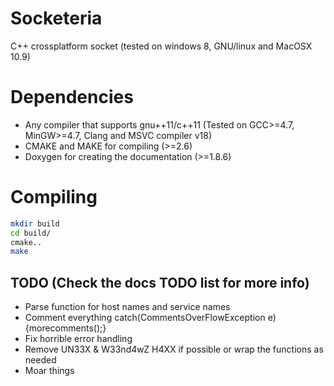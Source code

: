 Socketeria
==========
C++ crossplatform socket (tested on windows 8, GNU/linux and MacOSX 10.9)

# Dependencies
* Any compiler that supports gnu++11/c++11 (Tested on GCC>=4.7, MinGW>=4.7, Clang and MSVC compiler v18)
* CMAKE and MAKE for compiling (>=2.6)
* Doxygen for creating the documentation (>=1.8.6)

# Compiling

```bash
mkdir build
cd build/
cmake..
make
```
## TODO (Check the docs TODO list for more info)
* Parse function for host names and service names
* Comment everything catch(CommentsOverFlowException e){morecomments();}
* Fix horrible error handling
* Remove UN33X & W33nd4wZ H4XX if possible or wrap the functions as needed
* Moar things
